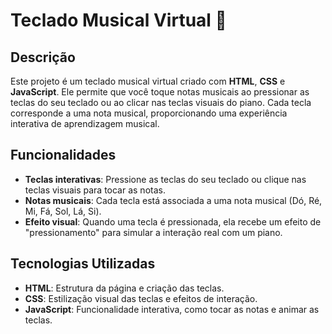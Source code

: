 # Teclado Musical Virtual 🎹

## Descrição

Este projeto é um teclado musical virtual criado com **HTML**, **CSS** e **JavaScript**. Ele permite que você toque notas musicais ao pressionar as teclas do seu teclado ou ao clicar nas teclas visuais do piano. Cada tecla corresponde a uma nota musical, proporcionando uma experiência interativa de aprendizagem musical.

## Funcionalidades

- **Teclas interativas**: Pressione as teclas do seu teclado ou clique nas teclas visuais para tocar as notas.
- **Notas musicais**: Cada tecla está associada a uma nota musical (Dó, Ré, Mi, Fá, Sol, Lá, Si).
- **Efeito visual**: Quando uma tecla é pressionada, ela recebe um efeito de "pressionamento" para simular a interação real com um piano.

## Tecnologias Utilizadas

- **HTML**: Estrutura da página e criação das teclas.
- **CSS**: Estilização visual das teclas e efeitos de interação.
- **JavaScript**: Funcionalidade interativa, como tocar as notas e animar as teclas.

